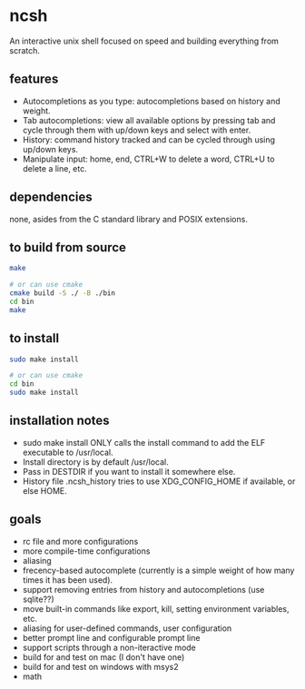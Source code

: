 # ncsh

An interactive unix shell focused on speed and building everything from scratch.

## features

* Autocompletions as you type: autocompletions based on history and weight.
* Tab autocompletions: view all available options by pressing tab and cycle through them with up/down keys and select with enter.
* History: command history tracked and can be cycled through using up/down keys.
* Manipulate input: home, end, CTRL+W to delete a word, CTRL+U to delete a line, etc.

## dependencies

none, asides from the C standard library and POSIX extensions.

## to build from source

``` sh
make

# or can use cmake
cmake build -S ./ -B ./bin
cd bin
make
```

## to install

``` sh
sudo make install

# or can use cmake
cd bin
sudo make install
```

## installation notes

* sudo make install ONLY calls the install command to add the ELF executable to /usr/local.
* Install directory is by default /usr/local.
* Pass in DESTDIR if you want to install it somewhere else.
* History file .ncsh_history tries to use XDG_CONFIG_HOME if available, or else HOME.

## goals

* rc file and more configurations
* more compile-time configurations
* aliasing
* frecency-based autocomplete (currently is a simple weight of how many times it has been used).
* support removing entries from history and autocompletions (use sqlite??)
* move built-in commands like export, kill, setting environment variables, etc.
* aliasing for user-defined commands, user configuration
* better prompt line and configurable prompt line
* support scripts through a non-iteractive mode
* build for and test on mac (I don't have one)
* build for and test on windows with msys2
* math
